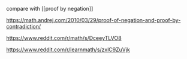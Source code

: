 compare with [[proof by negation]] 

https://math.andrej.com/2010/03/29/proof-of-negation-and-proof-by-contradiction/

https://www.reddit.com/r/math/s/DceeyTLVO8

https://www.reddit.com/r/learnmath/s/zxlC9ZuVjk

